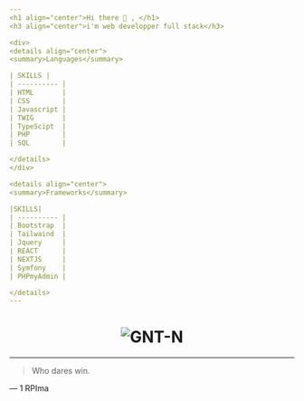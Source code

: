 ```yaml
---
<h1 align="center">Hi there 👋 , </h1>
<h3 align="center">i'm web developper full stack</h3>

<div>
<details align="center">
<summary>Languages</summary>

| SKILLS |
| ---------- |
| HTML       |
| CSS        |
| Javascript |
| TWIG       |
| TypeScipt  |
| PHP        |
| SQL        |

</details>
</div>

<details align="center">
<summary>Frameworks</summary>

|SKILLS|
| ---------- |
| Bootstrap  |
| Tailwaind  |
| Jquery     |
| REACT      |
| NEXTJS     |
| Symfony    |
| PHPmyAdmin |

</details>
---
```


<h1 align="center"><img  src="https://github-readme-stats.vercel.app/api/top-langs?username=GNT-N&show_icons=true&theme=merko&locale=en&layout=compact" alt="GNT-N" /></h1>

---

> Who dares win.

— 1 RPIma

<!--
**GNT-N/GNT-N** is a ✨ _special_ ✨ repository because its `README.md` (this file) appears on your GitHub profile.

Here are some ideas to get you started:

- 🔭 I’m currently working on ...
- 🌱 I’m currently learning ...
- 👯 I’m looking to collaborate on ...
- 🤔 I’m looking for help with ...
- 💬 Ask me about ...
- 📫 How to reach me: ...
- 😄 Pronouns: ...
- ⚡ Fun fact: ...
-->

